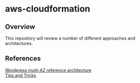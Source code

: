 # aws-cloudformation

## Overview
This repository will review a number of different approaches and architectures.




## References

[Wordpress multi-AZ reference architecture](https://github.com/aws-samples/aws-refarch-wordpress)  
[Tips and Tricks](./tips-n-tricks.md)
